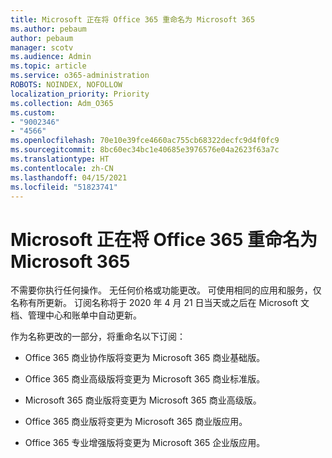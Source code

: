 ```yaml
---
title: Microsoft 正在将 Office 365 重命名为 Microsoft 365
ms.author: pebaum
author: pebaum
manager: scotv
ms.audience: Admin
ms.topic: article
ms.service: o365-administration
ROBOTS: NOINDEX, NOFOLLOW
localization_priority: Priority
ms.collection: Adm_O365
ms.custom:
- "9002346"
- "4566"
ms.openlocfilehash: 70e10e39fce4660ac755cb68322decfc9d4f0fc9
ms.sourcegitcommit: 8bc60ec34bc1e40685e3976576e04a2623f63a7c
ms.translationtype: HT
ms.contentlocale: zh-CN
ms.lasthandoff: 04/15/2021
ms.locfileid: "51823741"
---
```

# <a name="microsoft-is-renaming-office-365-to-microsoft-365"></a>Microsoft 正在将 Office 365 重命名为 Microsoft 365

不需要你执行任何操作。 无任何价格或功能更改。 可使用相同的应用和服务，仅名称有所更新。 订阅名称将于 2020 年 4 月 21 日当天或之后在 Microsoft 文档、管理中心和账单中自动更新。

作为名称更改的一部分，将重命名以下订阅：

- Office 365 商业协作版将变更为 Microsoft 365 商业基础版。

- Office 365 商业高级版将变更为 Microsoft 365 商业标准版。

- Microsoft 365 商业版将变更为 Microsoft 365 商业高级版。

- Office 365 商业版将变更为 Microsoft 365 商业版应用。

- Office 365 专业增强版将变更为 Microsoft 365 企业版应用。
